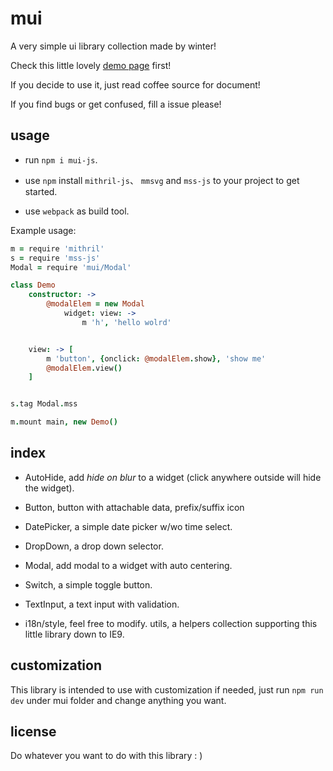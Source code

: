 mui
===

A very simple ui library collection made by winter!

Check this little lovely [demo page](http://winterland1989.github.io/mui/) first!

If you decide to use it, just read coffee source for document!

If you find bugs or get confused, fill a issue please!

usage
-----

+ run `npm i mui-js`.

+ use `npm` install `mithril-js`、 `mmsvg` and `mss-js` to your project to get started.

+ use `webpack` as build tool.

Example usage:

```coffeescript
m = require 'mithril'
s = require 'mss-js'
Modal = require 'mui/Modal'

class Demo
    constructor: ->
        @modalElem = new Modal
            widget: view: ->
                m 'h', 'hello wolrd'


    view: -> [
        m 'button', {onclick: @modalElem.show}, 'show me'
        @modalElem.view()
    ]


s.tag Modal.mss

m.mount main, new Demo()
```

index
-----

+ AutoHide, add *hide on blur* to a widget (click anywhere outside will hide the widget).

+ Button, button with attachable data, prefix/suffix icon

+ DatePicker, a simple date picker w/wo time select.

+ DropDown, a drop down selector.

+ Modal, add modal to a widget with auto centering.

+ Switch, a simple toggle button.

+ TextInput, a text input with validation.

+ i18n/style, feel free to modify.  utils, a helpers collection supporting this little library down to IE9.

customization
-------------

This library is intended to use with customization if needed, just run `npm run dev` under mui folder and change anything you want.


license
-------

Do whatever you want to do with this library : )
